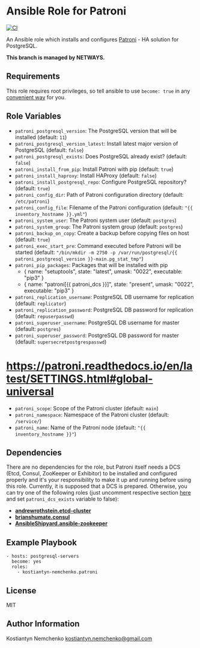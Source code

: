 # Ansible Role for Patroni

[![CI](https://github.com/NETWAYS/ansible-role-patroni/actions/workflows/ci.yml/badge.svg?event=push)](https://github.com/NETWAYS/ansible-role-patroni/actions/workflows/ci.yml)

An Ansible role which installs and configures [Patroni](https://github.com/zalando/patroni/) - HA solution for PostgreSQL.

**This branch is managed by NETWAYS.**

## Requirements

This role requires root privileges, so tell ansible to use `become: true` in any [convenient way](http://docs.ansible.com/ansible/latest/become.html) for you.

## Role Variables

- `patroni_postgresql_version`: The PostgreSQL version that will be installed (default: `11`)
- `patroni_postgresql_version_latest`: Install latest major version of PostgreSQL (default: `false`)
- `patroni_postgresql_exists`: Does PostgreSQL already exist? (default: `false`)
- `patroni_install_from_pip`: Install Patroni with pip (default: `true`)
- `patroni_install_haproxy`: Install HAProxy (default: `false`)
- `patroni_install_postgresql_repo`: Configure PostgreSQL repository? (default: `true`)
- `patroni_config_dir`: Path of Patroni configuration directory (default: `/etc/patroni`)
- `patroni_config_file`: Filename of the Patroni configuration (default: `"{{ inventory_hostname }}.yml"`)
- `patroni_system_user`: The Patroni system user (default: `postgres`)
- `patroni_system_group`: The Patroni system group (default: `postgres`)
- `patroni_backup_on_copy`: Create a backup before copying files on host (default: `true`)
- `patroni_exec_start_pre`: Command executed before Patroni will be started (default: `"/bin/mkdir -m 2750 -p /var/run/postgresql/{{ patroni_postgresql_version }}-main.pg_stat_tmp"`)
- `patroni_pip_packages`: Packages that will be installed with pip
  - { name: "setuptools",                 state: "latest",  umask: "0022", executable: "pip3" }
  - { name: "patroni[{{ patroni_dcs }}]", state: "present", umask: "0022", executable: "pip3" }
- `patroni_replication_username`: PostgreSQL DB username for replication (default: `replicator`)
- `patroni_replication_password`: PostgreSQL DB password for replication (default: `repuserpasswd`)
- `patroni_superuser_username`: PostgreSQL DB username for master (default: `postgres`)
- `patroni_superuser_password`: PostgreSQL DB password for master (default: `supersecretpostgrespasswd`)

# https://patroni.readthedocs.io/en/latest/SETTINGS.html#global-universal
- `patroni_scope`: Scope of the Patroni cluster (default: `main`)
- `patroni_namespace`: Namespace of the Patroni cluster (default: `/service/`)
- `patroni_name`: Name of the Patroni node (default: `"{{ inventory_hostname }}"`)

## Dependencies

There are no dependencies for the role, but Patroni itself needs a DCS (Etcd, Consul, ZooKeeper or Exhibitor) to be installed and configured properly and it's your responsibility to make it up and running before using this role.
Currently, it is supposed that a DCS is prepared. Otherwise, you can try one of the following roles (just uncomment respective section [here](https://github.com/kostiantyn-nemchenko/ansible-role-patroni/blob/master/meta/main.yml#L28) and set `patroni_dcs_exists` variable to false):

* [**andrewrothstein.etcd-cluster**](https://github.com/andrewrothstein/ansible-etcd-cluster)
* [**brianshumate.consul**](https://github.com/brianshumate/ansible-consul)
* [**AnsibleShipyard.ansible-zookeeper**](https://github.com/AnsibleShipyard/ansible-zookeeper)

## Example Playbook

    - hosts: postgresql-servers
      become: yes
      roles:
        - kostiantyn-nemchenko.patroni

## License

MIT

## Author Information
Kostiantyn Nemchenko <kostiantyn.nemchenko@gmail.com>
